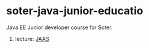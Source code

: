 # soter-java-junior-educatio
Java EE Junior developer course for Soter.

1. lecture: [JAAS](https://github.com/lordoftheflies/soter-java-junior-educatio/wiki/Lecture-JAAS)
